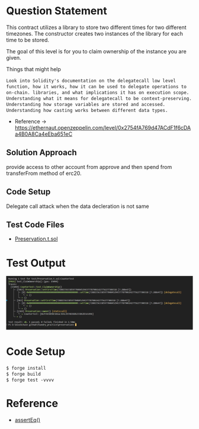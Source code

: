 # Question Statement
This contract utilizes a library to store two different times for two different timezones. The constructor creates two instances of the library for each time to be stored.

The goal of this level is for you to claim ownership of the instance you are given.

  Things that might help

    Look into Solidity's documentation on the delegatecall low level function, how it works, how it can be used to delegate operations to on-chain. libraries, and what implications it has on execution scope.
    Understanding what it means for delegatecall to be context-preserving.
    Understanding how storage variables are stored and accessed.
    Understanding how casting works between different data types.

- Reference ->
https://ethernaut.openzeppelin.com/level/0x2754fA769d47ACdF1f6cDAa4B0A8Ca4eEba651eC

## Solution Approach
provide access to other account from approve and then spend from transferFrom method of erc20.


## Code Setup
Delegate call attack when the data decleration is not same

## Test Code Files

- [Preservation.t.sol](./test/Preservation.t.sol)

# Test Output 
![test output](image.png)

# Code Setup 
``` 
$ forge install
$ forge build
$ forge test -vvvv
```

# Reference 
- [assertEq()](https://book.getfoundry.sh/reference/forge-std/assertEq)
